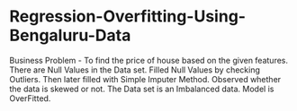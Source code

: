 # Regression-Overfitting-Using-Bengaluru-Data

Business Problem - To find the price of house based on the given features.
There are Null Values in the Data set.
Filled Null Values by checking Outliers. Then later filled with Simple Imputer Method.
Observed whether the data is skewed or not.
The Data set is an Imbalanced data. Model is OverFitted.
